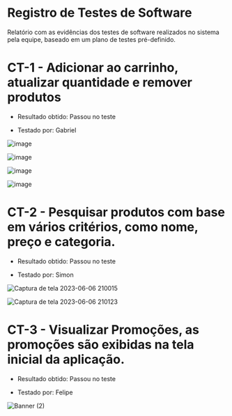 # Registro de Testes de Software

Relatório com as evidências dos testes de software realizados no sistema pela equipe, baseado em um plano de testes pré-definido.


# CT-1 - Adicionar ao carrinho, atualizar quantidade e remover produtos

* Resultado obtido: Passou no teste

* Testado por: Gabriel

![image](https://github.com/ICEI-PUC-Minas-PMV-ADS/pmv-ads-2023-1-e1-proj-web-t15-e1-proj-web-t15-time-1-projprecocerto/assets/129537841/c2ee87dc-a715-4128-a65a-59671eb60b1a)

![image](https://github.com/ICEI-PUC-Minas-PMV-ADS/pmv-ads-2023-1-e1-proj-web-t15-e1-proj-web-t15-time-1-projprecocerto/assets/129537841/9d668e58-9c2f-4ceb-80d2-e3d7bba7719b)

![image](https://github.com/ICEI-PUC-Minas-PMV-ADS/pmv-ads-2023-1-e1-proj-web-t15-e1-proj-web-t15-time-1-projprecocerto/assets/129537841/2c8cfe66-8ade-45de-87e4-46a1d8053d0d)

![image](https://github.com/ICEI-PUC-Minas-PMV-ADS/pmv-ads-2023-1-e1-proj-web-t15-e1-proj-web-t15-time-1-projprecocerto/assets/129537841/48c9e9f1-69a8-4968-9a84-b81649e67966)

# CT-2 - Pesquisar produtos com base em vários critérios, como nome, preço e categoria.

* Resultado obtido: Passou no teste

* Testado por: Simon 

![Captura de tela 2023-06-06 210015](https://github.com/ICEI-PUC-Minas-PMV-ADS/pmv-ads-2023-1-e1-proj-web-t15-e1-proj-web-t15-time-1-projprecocerto/assets/74187849/ea958f1d-59b6-4f76-9000-c2e41f281680)

![Captura de tela 2023-06-06 210123](https://github.com/ICEI-PUC-Minas-PMV-ADS/pmv-ads-2023-1-e1-proj-web-t15-e1-proj-web-t15-time-1-projprecocerto/assets/74187849/5c9e7d57-73c6-4a90-ba40-6f2a4b2543e5)

# CT-3 - Visualizar Promoções, as promoções são exibidas na tela inicial da aplicação.

* Resultado obtido: Passou no teste

* Testado por: Felipe

![Banner (2)](https://github.com/ICEI-PUC-Minas-PMV-ADS/pmv-ads-2023-1-e1-proj-web-t15-e1-proj-web-t15-time-1-projprecocerto/assets/77369235/b20e2792-d832-4555-a190-5575fc0b3169)



